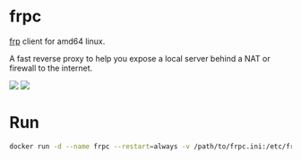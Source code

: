 # frpc
[frp](https://github.com/fatedier/frp) client for amd64 linux.

A fast reverse proxy to help you expose a local server behind a NAT or firewall to the internet.

[![](https://images.microbadger.com/badges/image/leonismoe/frpc.svg)](https://microbadger.com/images/leonismoe/frpc "Get your own image badge on microbadger.com") [![](https://images.microbadger.com/badges/version/leonismoe/frpc.svg)](https://microbadger.com/images/leonismoe/frpc "Get your own version badge on microbadger.com")

# Run
``` sh
docker run -d --name frpc --restart=always -v /path/to/frpc.ini:/etc/frpc.ini leonismoe/frpc
```

